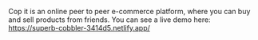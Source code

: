 Cop it is an online peer to peer e-commerce platform, where you can buy and sell products from friends. 
You can see a live demo here:
https://superb-cobbler-3414d5.netlify.app/

